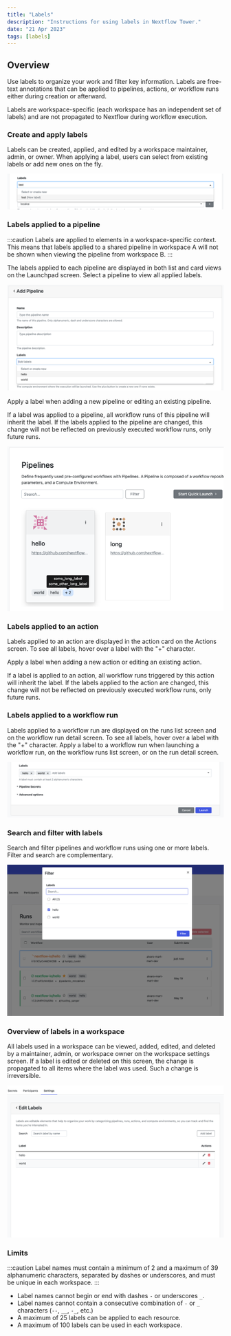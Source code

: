 ```yaml
---
title: "Labels"
description: "Instructions for using labels in Nextflow Tower."
date: "21 Apr 2023"
tags: [labels]
---
```


## Overview

Use labels to organize your work and filter key information. Labels are free-text annotations that can be applied to pipelines, actions, or workflow runs either during creation or afterward.

Labels are workspace-specific (each workspace has an independent set of labels) and are not propagated to Nextflow during workflow execution.

### Create and apply labels

Labels can be created, applied, and edited by a workspace maintainer, admin, or owner. When applying a label, users can select from existing labels or add new ones on the fly.

![](./_images/new_label.png)

### Labels applied to a pipeline

:::caution
Labels are applied to elements in a workspace-specific context. This means that labels applied to a shared pipeline in workspace A will not be shown when viewing the pipeline from workspace B.
:::

The labels applied to each pipeline are displayed in both list and card views on the Launchpad screen. Select a pipeline to view all applied labels.

![](./_images/pipeline_labels.png)

Apply a label when adding a new pipeline or editing an existing pipeline.

If a label was applied to a pipeline, all workflow runs of this pipeline will inherit the label. If the labels applied to the pipeline are changed, this change will not be reflected on previously executed workflow runs, only future runs.

![](./_images/launchpad_labels.png)

### Labels applied to an action

Labels applied to an action are displayed in the action card on the Actions screen. To see all labels, hover over a label with the "+" character.

Apply a label when adding a new action or editing an existing action.

If a label is applied to an action, all workflow runs triggered by this action will inherit the label. If the labels applied to the action are changed, this change will not be reflected on previously executed workflow runs, only future runs.

### Labels applied to a workflow run

Labels applied to a workflow run are displayed on the runs list screen and on the workflow run detail screen. To see all labels, hover over a label with the "+" character.
Apply a label to a workflow run when launching a workflow run, on the workflow runs list screen, or on the run detail screen.

![](./_images/launch_labels.png)

### Search and filter with labels

Search and filter pipelines and workflow runs using one or more labels.
Filter and search are complementary.

![](./_images/filter_labels.png)

### Overview of labels in a workspace

All labels used in a workspace can be viewed, added, edited, and deleted by a maintainer, admin, or workspace owner on the workspace settings screen.
If a label is edited or deleted on this screen, the change is propagated to all items where the label was used. Such a change is irreversible.

![](./_images/label_management.png)

### Limits

:::caution
Label names must contain a minimum of 2 and a maximum of 39 alphanumeric characters, separated by dashes or underscores, and must be unique in each workspace.
:::

- Label names cannot begin or end with dashes `-` or underscores `_`.
- Label names cannot contain a consecutive combination of `-` or `_` characters (`--`, `__`, `-_`, etc.)
- A maximum of 25 labels can be applied to each resource.
- A maximum of 100 labels can be used in each workspace.
